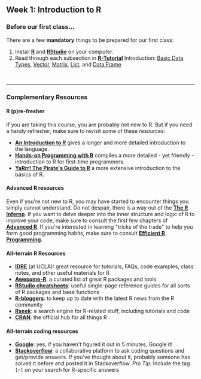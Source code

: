 ## Week 1: Introduction to R

### Before our first class...

There are a few **mandatory** things to be prepared for our first class:

1. Install [__R__](https://cran.r-project.org) and [__RStudio__](https://www.rstudio.com/products/rstudio/download/) on your computer.   
2. Read through each subsection in [__R-Tutorial__](http://www.r-tutor.com/r-introduction) Introduction:  [Basic Data Types](http://www.r-tutor.com/r-introduction/basic-data-types), [Vector](http://www.r-tutor.com/r-introduction/vector), [Matrix](http://www.r-tutor.com/r-introduction/matrix), [List](http://www.r-tutor.com/r-introduction/list), and [Data Frame](http://www.r-tutor.com/r-introduction/data-frame)

<br>

---

### Complementary Resources

#### R (p)re-fresher

If you are taking this course, you are probably not new to R. But if you need a handy refresher, make sure to revisit some of these resources:

* [__An Introduction to R__](https://cran.r-project.org/doc/manuals/r-release/R-intro.pdf) gives a longer and more detailed introduction to the language.
* [__Hands-on Programming with R__](https://rstudio-education.github.io/hopr/) compiles a more detailed - yet friendly - introduction to R for first-time programmers.
* [__YaRrr! The Pirate's Guide to R__](https://bookdown.org/ndphillips/YaRrr/who-is-this-book-for.html) a more extensive introduction to the basics of R.


#### Advanced R resources

Even if you're not new to R, you may have started to encounter things you simply cannot understand. Do not despair, there is a way out of the [__The R Inferno__](http://www.burns-stat.com/pages/Tutor/R_inferno.pdf). If you want to delve deeper into the inner structure and logic of R to improve your code, make sure to consult the first few chapters of [__Advanced R__](https://adv-r.hadley.nz). If you're interested in learning "tricks of the trade" to help you form good programming habits, make sure to consult [__Efficient R Programming__](https://csgillespie.github.io/efficientR/).

#### All-terrain R Resources

* [__IDRE__](https://stats.idre.ucla.edu/r/) (at UCLA): great resource for tutorials, FAQs, code examples, class notes, and other useful materials for R
* [__Awesome-R__](https://github.com/qinwf/awesome-R): a curated list of great R packages and tools
* [__RStudio cheatsheets__](https://www.rstudio.com/resources/cheatsheets/): useful single-page reference guides for all sorts of R packages and base functions
* [__R-bloggers__](https://www.r-bloggers.com): to keep up to date with the latest R news from the R community
* [__Rseek__](https://rseek.org): a search engine for R-related stuff, including tutorials and code
* [__CRAN__](https://cran.r-project.org): the official hub for all things R


#### All-terrain coding resources

* [__Google__](https://www.google.comsta): yes, if you haven't figured it out in 5 minutes, Google it!
* [__Stackoverflow__](https://stackoverflow.com/questions/tagged/r): a collaborative platform to ask coding questions and get/provide answers. If you've thought about it, probably someone has solved it before and posted it in Stackoverflow. _Pro Tip:_ Include the tag ``[r]`` on your search for R-specific answers
